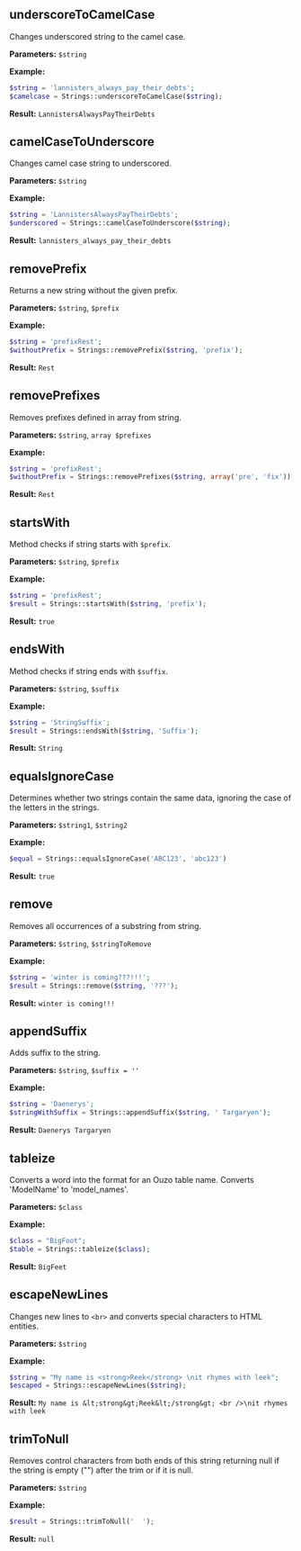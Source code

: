 ## underscoreToCamelCase
Changes underscored string to the camel case.

**Parameters:** `$string`

**Example:**
```php
$string = 'lannisters_always_pay_their_debts';
$camelcase = Strings::underscoreToCamelCase($string);
```

**Result:** `LannistersAlwaysPayTheirDebts`

## camelCaseToUnderscore
Changes camel case string to underscored.

**Parameters:** `$string`

**Example:**
```php
$string = 'LannistersAlwaysPayTheirDebts';
$underscored = Strings::camelCaseToUnderscore($string);
```

**Result:** `lannisters_always_pay_their_debts`

## removePrefix
Returns a new string without the given prefix.

**Parameters:** `$string`, `$prefix`

**Example:**
```php
$string = 'prefixRest';
$withoutPrefix = Strings::removePrefix($string, 'prefix');
```

**Result:** `Rest`

## removePrefixes
Removes prefixes defined in array from string.

**Parameters:** `$string`, `array $prefixes`

**Example:**
```php
$string = 'prefixRest';
$withoutPrefix = Strings::removePrefixes($string, array('pre', 'fix'));
```

**Result:** `Rest`

## startsWith
Method checks if string starts with `$prefix`.

**Parameters:** `$string`, `$prefix`

**Example:**
```php
$string = 'prefixRest';
$result = Strings::startsWith($string, 'prefix');
```

**Result:** `true`

## endsWith
Method checks if string ends with `$suffix`.

**Parameters:** `$string`, `$suffix`

**Example:**
```php
$string = 'StringSuffix';
$result = Strings::endsWith($string, 'Suffix');
```

**Result:** `String`

## equalsIgnoreCase
Determines whether two strings contain the same data, ignoring the case of the letters in the strings.

**Parameters:** `$string1`, `$string2`

**Example:**
```php
$equal = Strings::equalsIgnoreCase('ABC123', 'abc123')
```

**Result:** `true`

## remove
Removes all occurrences of a substring from string.

**Parameters:** `$string`, `$stringToRemove`

**Example:**
```php
$string = 'winter is coming???!!!';
$result = Strings::remove($string, '???');
```

**Result:** `winter is coming!!!`

## appendSuffix
Adds suffix to the string.

**Parameters:** `$string`, `$suffix = ''`

**Example:**
```php
$string = 'Daenerys';
$stringWithSuffix = Strings::appendSuffix($string, ' Targaryen');
```

**Result:** `Daenerys Targaryen`

## tableize
Converts a word into the format for an Ouzo table name. Converts 'ModelName' to 'model_names'.

**Parameters:** `$class`

**Example:**
```php
$class = "BigFoot";
$table = Strings::tableize($class);
```

**Result:** `BigFeet`

## escapeNewLines
Changes new lines to `<br>` and converts special characters to HTML entities.

**Parameters:** `$string`

**Example:**
```php
$string = "My name is <strong>Reek</strong> \nit rhymes with leek";
$escaped = Strings::escapeNewLines($string);
```

**Result:** `My name is &lt;strong&gt;Reek&lt;/strong&gt; <br />\nit rhymes with leek`


## trimToNull
Removes control characters from both ends of this string returning null if the string is empty ("") after the trim or if it is null.

**Parameters:** `$string`

**Example:**
```php
$result = Strings::trimToNull('  ');
```

**Result:** `null`